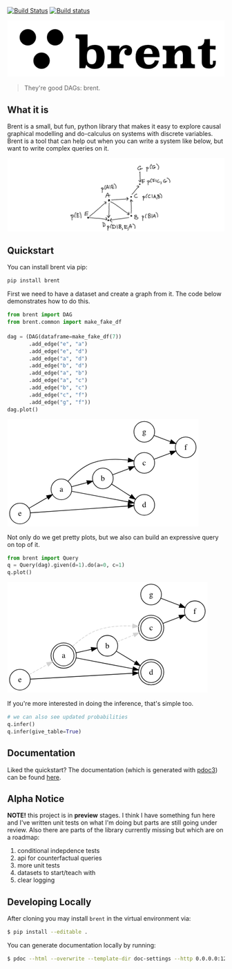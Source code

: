 [![Build Status](https://travis-ci.com/koaning/brent.svg?branch=master)](https://travis-ci.com/koaning/brent) [![Build status](https://ci.appveyor.com/api/projects/status/aancx73nveo29esu?svg=true)](https://ci.appveyor.com/project/koaning/brent)


![](images/logo.png)
> They're good DAGs: brent. 

## What it is

Brent is a small, but fun, python library that makes it easy to explore causal graphical modelling and do-calculus
on systems with discrete variables. Brent is a tool that can help out when you can write a system like below, but 
want to write complex queries on it.  

![](images/dag1.png) 

## Quickstart 

You can install brent via pip: 

```bash
pip install brent
```

First we need to have a dataset and create a graph from it. 
The code below demonstrates how to do this.  

```python
from brent import DAG
from brent.common import make_fake_df

dag = (DAG(dataframe=make_fake_df(7))
       .add_edge("e", "a")
       .add_edge("e", "d")
       .add_edge("a", "d")
       .add_edge("b", "d")
       .add_edge("a", "b")
       .add_edge("a", "c")
       .add_edge("b", "c")
       .add_edge("c", "f")
       .add_edge("g", "f"))
dag.plot()
```

![](images/complex-graph.png)

Not only do we get pretty plots, but we also can build
an expressive query on top of it. 

```python
from brent import Query
q = Query(dag).given(d=1).do(a=0, c=1)
q.plot()
```

![](images/complex-query.png)

If you're more interested in doing the inference, that's simple 
too. 

```python
# we can also see updated probabilities
q.infer()
q.infer(give_table=True)
```

## Documentation

Liked the quickstart? The documentation (which is generated with [pdoc3](https://github.com/pdoc3/pdoc)) can be found [here](https://koaning.github.io/brent/).

## Alpha Notice 

**NOTE!** this project is in **preview** stages. I think I have something fun here and I've written unit tests on what I'm doing but parts are still going under review. Also there are parts of the library currently missing but which are on a roadmap: 

1. conditional indepdence tests 
2. api for counterfactual queries 
3. more unit tests
4. datasets to start/teach with 
5. clear logging 


## Developing Locally 

After cloning you may install `brent` in the virtual 
environment via:

```bash
$ pip install --editable .
```

You can generate documentation locally by running: 

```bash
$ pdoc --html --overwrite --template-dir doc-settings --http 0.0.0.0:12345 brent
```
